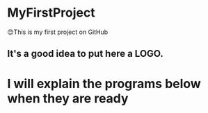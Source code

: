 # MyFirstProject
😊This is my first project on GitHub
## It's a good idea to put here a LOGO.
# I will explain the programs below when they are ready

